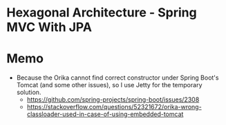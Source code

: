 # Hexagonal Architecture - Spring MVC With JPA

# Memo

- Because the Orika cannot find correct constructor under Spring Boot's Tomcat (and some other issues), so I use Jetty for the temporary solution.
    - https://github.com/spring-projects/spring-boot/issues/2308
    - https://stackoverflow.com/questions/52321672/orika-wrong-classloader-used-in-case-of-using-embedded-tomcat
